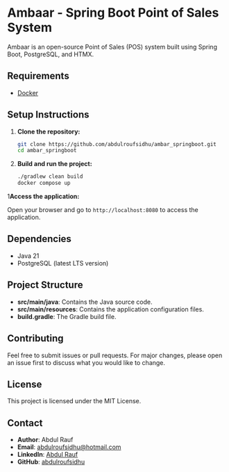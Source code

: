 # Ambaar - Spring Boot Point of Sales System

Ambaar is an open-source Point of Sales (POS) system built using Spring Boot, PostgreSQL, and HTMX.

## Requirements

- [Docker](https://docs.docker.com/compose/install/)

## Setup Instructions

1. **Clone the repository:**
   ```bash
   git clone https://github.com/abdulroufsidhu/ambar_springboot.git
   cd ambar_springboot
   ```

1. **Build and run the project:**

   ```bash
   ./gradlew clean build
   docker compose up
   ```

1**Access the application:**

   Open your browser and go to `http://localhost:8080` to access the application.

## Dependencies

- Java 21
- PostgreSQL (latest LTS version)

## Project Structure

- **src/main/java**: Contains the Java source code.
- **src/main/resources**: Contains the application configuration files.
- **build.gradle**: The Gradle build file.

## Contributing

Feel free to submit issues or pull requests. For major changes, please open an issue first to discuss what you would like to change.

## License

This project is licensed under the MIT License.

## Contact

- **Author**: Abdul Rauf
- **Email**: abdulroufsidhu@hotmail.com
- **LinkedIn**: [Abdul Rauf](https://www.linkedin.com/in/abdulroufsidhu/)
- **GitHub**: [abdulroufsidhu](https://github.com/abdulroufsidhu)
